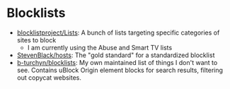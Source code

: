 # Blocklists

- [blocklistproject/Lists](https://github.com/blocklistproject/Lists): A bunch
  of lists targeting specific categories of sites to block
  - I am currently using the Abuse and Smart TV lists
- [StevenBlack/hosts](https://github.com/StevenBlack/hosts): The "gold standard"
  for a standardized blocklist
- [b-turchyn/blocklists](https://github.com/b-turchyn/blocklists): My own maintained list of things I don't want to see. Contains uBlock Origin element blocks for search results, filtering out copycat websites.
